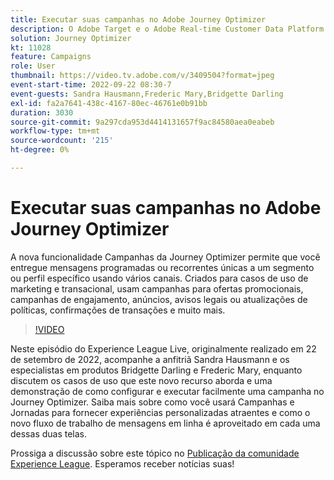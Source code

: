 ```yaml
---
title: Executar suas campanhas no Adobe Journey Optimizer
description: O Adobe Target e o Adobe Real-time Customer Data Platform podem ser integrados para fornecer uma experiência do cliente mais personalizada. Neste evento de transmissão ao vivo, veja como a integração dessas duas plataformas pode ajudar as empresas a coletar dados em tempo real e, em seguida, criar e testar experiências direcionadas. Veja o processo completo desse poderoso recurso em uma demonstração ao vivo.
solution: Journey Optimizer
kt: 11028
feature: Campaigns
role: User
thumbnail: https://video.tv.adobe.com/v/3409504?format=jpeg
event-start-time: 2022-09-22 08:30-7
event-guests: Sandra Hausmann,Frederic Mary,Bridgette Darling
exl-id: fa2a7641-438c-4167-80ec-46761e0b91bb
duration: 3030
source-git-commit: 9a297cda953d4414131657f9ac84580aea0eabeb
workflow-type: tm+mt
source-wordcount: '215'
ht-degree: 0%

---
```


# Executar suas campanhas no Adobe Journey Optimizer

A nova funcionalidade Campanhas da Journey Optimizer permite que você entregue mensagens programadas ou recorrentes únicas a um segmento ou perfil específico usando vários canais. Criados para casos de uso de marketing e transacional, usam campanhas para ofertas promocionais, campanhas de engajamento, anúncios, avisos legais ou atualizações de políticas, confirmações de transações e muito mais.

>[!VIDEO](https://video.tv.adobe.com/v/3409504/?quality=12&learn=on)

Neste episódio do Experience League Live, originalmente realizado em 22 de setembro de 2022, acompanhe a anfitriã Sandra Hausmann e os especialistas em produtos Bridgette Darling e Frederic Mary, enquanto discutem os casos de uso que este novo recurso aborda e uma demonstração de como configurar e executar facilmente uma campanha no Journey Optimizer. Saiba mais sobre como você usará Campanhas e Jornadas para fornecer experiências personalizadas atraentes e como o novo fluxo de trabalho de mensagens em linha é aproveitado em cada uma dessas duas telas.

Prossiga a discussão sobre este tópico no [Publicação da comunidade Experience League](https://experienceleaguecommunities.adobe.com/t5/journey-optimizer-discussions/experience-league-live-post-session-discussion-execute-your/m-p/547896#M52). Esperamos receber notícias suas!
